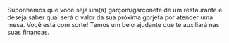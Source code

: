 Suponhamos que você seja um(a) garçom/garçonete de um restaurante e deseja saber qual será o valor da sua próxima gorjeta por atender uma mesa. Você está com sorte! Temos um belo ajudante que te auxiliará nas suas finanças.
